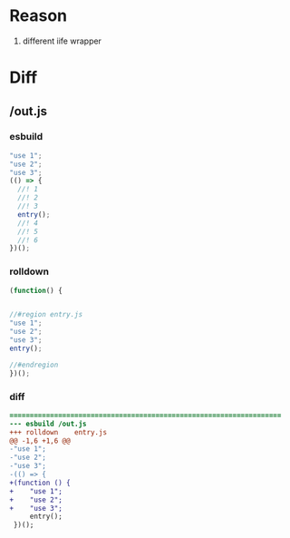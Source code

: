 # Reason
1. different iife wrapper
# Diff
## /out.js
### esbuild
```js
"use 1";
"use 2";
"use 3";
(() => {
  //! 1
  //! 2
  //! 3
  entry();
  //! 4
  //! 5
  //! 6
})();
```
### rolldown
```js
(function() {


//#region entry.js
"use 1";
"use 2";
"use 3";
entry();

//#endregion
})();
```
### diff
```diff
===================================================================
--- esbuild	/out.js
+++ rolldown	entry.js
@@ -1,6 +1,6 @@
-"use 1";
-"use 2";
-"use 3";
-(() => {
+(function () {
+    "use 1";
+    "use 2";
+    "use 3";
     entry();
 })();

```